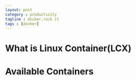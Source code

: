 ```yaml
---
layout: post
category : productivity
tagline : docker,rock it
tags : [docker]
---
```


# What is Linux Container(LCX)

# Available Containers




